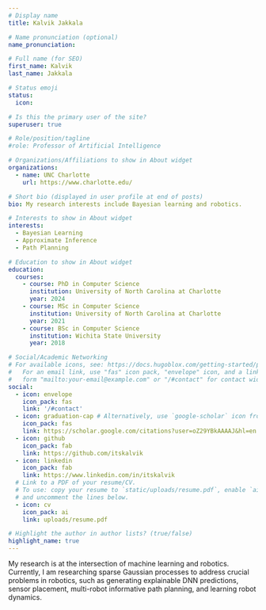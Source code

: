 ```yaml
---
# Display name
title: Kalvik Jakkala

# Name pronunciation (optional)
name_pronunciation: 

# Full name (for SEO)
first_name: Kalvik
last_name: Jakkala

# Status emoji
status:
  icon: 

# Is this the primary user of the site?
superuser: true

# Role/position/tagline
#role: Professor of Artificial Intelligence

# Organizations/Affiliations to show in About widget
organizations:
  - name: UNC Charlotte
    url: https://www.charlotte.edu/

# Short bio (displayed in user profile at end of posts)
bio: My research interests include Bayesian learning and robotics. 

# Interests to show in About widget
interests:
  - Bayesian Learning
  - Approximate Inference
  - Path Planning

# Education to show in About widget
education:
  courses:
    - course: PhD in Computer Science
      institution: University of North Carolina at Charlotte
      year: 2024
    - course: MSc in Computer Science
      institution: University of North Carolina at Charlotte
      year: 2021
    - course: BSc in Computer Science
      institution: Wichita State University
      year: 2018

# Social/Academic Networking
# For available icons, see: https://docs.hugoblox.com/getting-started/page-builder/#icons
#   For an email link, use "fas" icon pack, "envelope" icon, and a link in the
#   form "mailto:your-email@example.com" or "/#contact" for contact widget.
social:
  - icon: envelope
    icon_pack: fas
    link: '/#contact'
  - icon: graduation-cap # Alternatively, use `google-scholar` icon from `ai` icon pack
    icon_pack: fas
    link: https://scholar.google.com/citations?user=oZ29YBkAAAAJ&hl=en
  - icon: github
    icon_pack: fab
    link: https://github.com/itskalvik
  - icon: linkedin
    icon_pack: fab
    link: https://www.linkedin.com/in/itskalvik
  # Link to a PDF of your resume/CV.
  # To use: copy your resume to `static/uploads/resume.pdf`, enable `ai` icons in `params.yaml`,
  # and uncomment the lines below.
  - icon: cv
    icon_pack: ai
    link: uploads/resume.pdf

# Highlight the author in author lists? (true/false)
highlight_name: true
---
```


My research is at the intersection of machine learning and robotics. Currently, I am researching sparse Gaussian processes to address crucial problems in robotics, such as generating explainable DNN predictions, sensor placement, multi-robot informative path planning, and learning robot dynamics.